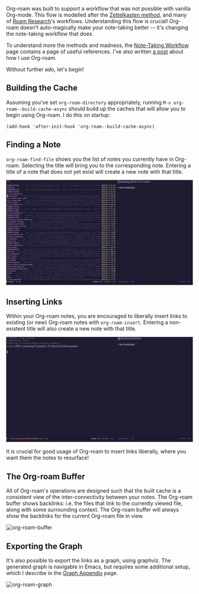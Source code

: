 Org-roam was built to support a workflow that was not possible with
vanilla Org-mode. This flow is modelled after the [Zettelkasten
method][zettelkasten], and many of [Roam Research][roam]'s workflows.
Understanding this flow is crucial! Org-roam doesn't auto-magically
make your note-taking better -- it's changing the note-taking workflow
that does.

To understand more the methods and madness, the [Note-Taking
Workflow][appendix:ntw] page contains a page of useful references.
I've also written [a post][jethro-blog-post] about how I use Org-roam.

Without further ado, let's begin!

## Building the Cache

Assuming you've set `org-roam-directory` appropriately, running `M-x
org-roam--build-cache-async` should build up the caches that will
allow you to begin using Org-roam. I do this on startup:

```emacs-lisp
(add-hook 'after-init-hook 'org-roam--build-cache-async)
```

## Finding a Note

`org-roam-find-file` shows you the list of notes you currently have in
Org-roam. Selecting the title will bring you to the corresponding
note. Entering a title of a note that does not yet exist will create a
new note with that title.

![org-roam-find-file](images/org-roam-find-file.gif)

## Inserting Links

Within your Org-roam notes, you are encouraged to liberally insert
links to existing (or new) Org-roam notes with `org-roam-insert`.
Entering a non-existent title will also create a new note with that
title.

![org-roam-insert](images/org-roam-insert-filetag.gif)

It is crucial for good usage of Org-roam to insert links liberally,
where you want them the notes to resurface!

## The Org-roam Buffer

All of Org-roam's operations are designed such that the built cache is
a consistent view of the inter-connectivity between your notes. The
Org-roam buffer shows backlinks: i.e. the files that link to the
currently viewed file, along with some surrounding context. The
Org-roam buffer will always show the backlinks for the current
Org-roam file in view.

![org-roam-buffer](images/org-roam-buffer.gif)

## Exporting the Graph

It's also possible to export the links as a graph, using graphviz. The
generated graph is navigable in Emacs, but requires some additional
setup, which I describe in the [Graph Appendix][appendix:graph-setup]
page.

![org-roam-graph](images/org-roam-graph.gif)

[zettelkasten]: https://zettelkasten.de/
[appendix:ntw]: notetaking_workflow.md
[appendix:graph-setup]: graph_setup.md
[roam]: https://www.roamresearch.com/
[jethro-blog-post]: https://blog.jethro.dev/posts/how_to_take_smart_notes_org/
